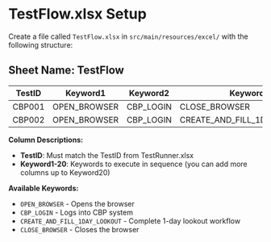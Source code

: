 # TestFlow.xlsx Setup

Create a file called `TestFlow.xlsx` in `src/main/resources/excel/` with the following structure:

## Sheet Name: TestFlow

| TestID | Keyword1 | Keyword2 | Keyword3 | Keyword4 | Keyword5 |
|--------|----------|----------|----------|----------|----------|
| CBP001 | OPEN_BROWSER | CBP_LOGIN | CLOSE_BROWSER | | |
| CBP002 | OPEN_BROWSER | CBP_LOGIN | CREATE_AND_FILL_1DAY_LOOKOUT | CLOSE_BROWSER | |

**Column Descriptions:**
- **TestID**: Must match the TestID from TestRunner.xlsx
- **Keyword1-20**: Keywords to execute in sequence (you can add more columns up to Keyword20)

**Available Keywords:**
- `OPEN_BROWSER` - Opens the browser
- `CBP_LOGIN` - Logs into CBP system
- `CREATE_AND_FILL_1DAY_LOOKOUT` - Complete 1-day lookout workflow
- `CLOSE_BROWSER` - Closes the browser